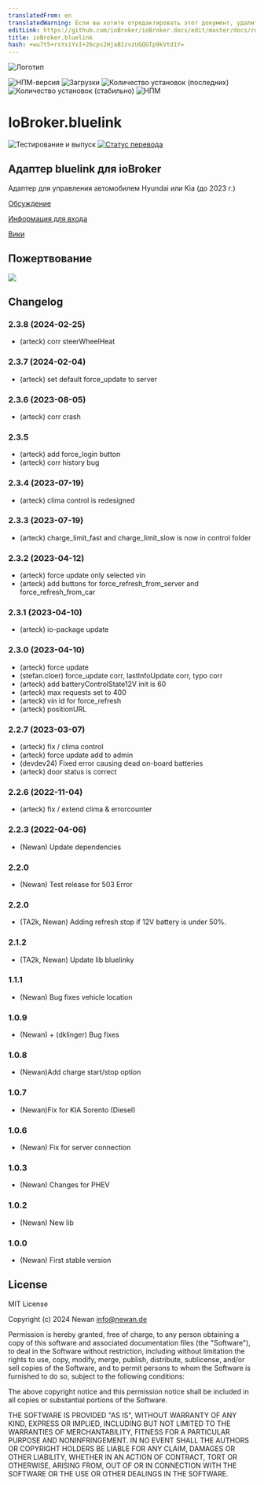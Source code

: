 ```yaml
---
translatedFrom: en
translatedWarning: Если вы хотите отредактировать этот документ, удалите поле «translationFrom», в противном случае этот документ будет снова автоматически переведен
editLink: https://github.com/ioBroker/ioBroker.docs/edit/master/docs/ru/adapterref/iobroker.bluelink/README.md
title: ioBroker.bluelink
hash: +wu7t5+rsYxiYxI+26cps2HjaB1zvzUGQGTp9kVtd1Y=
---
```

![Логотип](../../../en/adapterref/iobroker.bluelink/admin/bluelink.png)

![НПМ-версия](https://img.shields.io/npm/v/iobroker.bluelink.svg)
![Загрузки](https://img.shields.io/npm/dm/iobroker.bluelink.svg)
![Количество установок (последних)](https://iobroker.live/badges/bluelink-installed.svg)
![Количество установок (стабильно)](https://iobroker.live/badges/bluelink-stable.svg)
![НПМ](https://nodei.co/npm/iobroker.bluelink.png?downloads=true)

# IoBroker.bluelink
![Тестирование и выпуск](https://github.com/Newan/iobroker.bluelink/workflows/Test%20and%20Release/badge.svg) [![Статус перевода](https://weblate.iobroker.net/widgets/adapters/-/bluelink/svg-badge.svg)](https://weblate.iobroker.net/engage/adapters/?utm_source=widget)

## Адаптер bluelink для ioBroker
Адаптер для управления автомобилем Hyundai или Kia (до 2023 г.)

[Обсуждение](https://forum.iobroker.net/topic/43592/adapter-hyundai-bluelink-oder-kia-uvo)

[Информация для входа](https://developers.kia.com/web/v1/kia/specification/account/account_authorize)

[Вики](https://github.com/Newan/ioBroker.bluelink/wiki)

<!-- Заполнитель следующей версии (в начале строки):

https://github.com/AlCalzone/release-script#usage npm run Release Major -- -p iobroker License --all 0.9.8 -> 1.0.0 npm Run Release Minor -- -p iobroker License --all 0.9 .8 -> 0.10.0 npm run Release patch -- -p iobroker License --all 0.9.8 -> 0.9.9 npm Run Release Pre-Release Beta -- -p iobroker License --all v0.2.1 -> v0.2.2 -бета.0

### **РАБОТА В ПРОГРЕССЕ** -->
## Пожертвование
[![](https://www.paypalobjects.com/de_DE/DE/i/btn/btn_donateCC_LG.gif)](https://www.paypal.com/cgi-bin/webscr?cmd=_s-xclick&hosted_button_id=L55UBQJKJEUJL)

## Changelog
### 2.3.8 (2024-02-25)
* (arteck) corr steerWheelHeat

### 2.3.7 (2024-02-04)
* (arteck) set default force_update to server

### 2.3.6 (2023-08-05)
* (arteck) corr crash

### 2.3.5 
* (arteck) add force_login button
* (arteck) corr history bug

### 2.3.4 (2023-07-19)
* (arteck) clima control is redesigned

### 2.3.3 (2023-07-19)
* (arteck) charge_limit_fast and charge_limit_slow is now in control folder

### 2.3.2 (2023-04-12)
* (arteck) force update only selected vin
* (arteck) add buttons for force_refresh_from_server and force_refresh_from_car

### 2.3.1 (2023-04-10)
* (arteck) io-package update

### 2.3.0 (2023-04-10)
* (arteck) force update
* (stefan.cloer) force_update corr, lastInfoUpdate corr, typo corr
* (arteck) add batteryControlState12V init is 60
* (arteck) max requests set to 400
* (arteck) vin id for force_refresh 
* (arteck) positionURL

### 2.2.7 (2023-03-07)
* (arteck) fix / clima control
* (arteck) force update add to admin
* (devdev24) Fixed error causing dead on-board batteries
* (arteck) door status is correct

### 2.2.6 (2022-11-04)
* (arteck) fix / extend clima & errorcounter

### 2.2.3 (2022-04-06)
* (Newan) Update dependencies

### 2.2.0
* (Newan) Test release for 503 Error

### 2.2.0

* (TA2k, Newan) Adding refresh stop if 12V battery is under 50%.

### 2.1.2
* (TA2k, Newan) Update lib bluelinky

### 1.1.1
* (Newan) Bug fixes vehicle location

### 1.0.9
* (Newan) + (dklinger) Bug fixes

### 1.0.8
* (Newan)Add charge start/stop option

### 1.0.7
* (Newan)Fix for KIA Sorento (Diesel)

### 1.0.6
* (Newan) Fix for server connection

### 1.0.3
* (Newan) Changes for PHEV

### 1.0.2
* (Newan) New lib

### 1.0.0
* (Newan) First stable version

## License
MIT License

Copyright (c) 2024 Newan <info@newan.de>

Permission is hereby granted, free of charge, to any person obtaining a copy
of this software and associated documentation files (the "Software"), to deal
in the Software without restriction, including without limitation the rights
to use, copy, modify, merge, publish, distribute, sublicense, and/or sell
copies of the Software, and to permit persons to whom the Software is
furnished to do so, subject to the following conditions:

The above copyright notice and this permission notice shall be included in all
copies or substantial portions of the Software.

THE SOFTWARE IS PROVIDED "AS IS", WITHOUT WARRANTY OF ANY KIND, EXPRESS OR
IMPLIED, INCLUDING BUT NOT LIMITED TO THE WARRANTIES OF MERCHANTABILITY,
FITNESS FOR A PARTICULAR PURPOSE AND NONINFRINGEMENT. IN NO EVENT SHALL THE
AUTHORS OR COPYRIGHT HOLDERS BE LIABLE FOR ANY CLAIM, DAMAGES OR OTHER
LIABILITY, WHETHER IN AN ACTION OF CONTRACT, TORT OR OTHERWISE, ARISING FROM,
OUT OF OR IN CONNECTION WITH THE SOFTWARE OR THE USE OR OTHER DEALINGS IN THE
SOFTWARE.